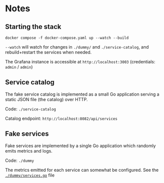 # Notes

## Starting the stack

```console
docker compose -f docker-compose.yaml up --watch --build
```

`--watch` will watch for changes in `./dummy/` and `./service-catalog`, and rebuild+restart the services when needed.

The Grafana instance is accessible at `http://localhost:3003` (credentials: `admin` / `admin`)

## Service catalog

The fake service catalog is implemented as a small Go application serving a static JSON file (the catalog)
over HTTP.

Code: `./service-catalog`

Catalog endpoint: `http://localhost:8082/api/services`

## Fake services

Fake services are implemented by a single Go application which randomly emits metrics and logs.

Code: `./dummy`

The metrics emitted for each service can somewhat be configured. See the [`./dummy/services.go`](./dummy/services.go) file
